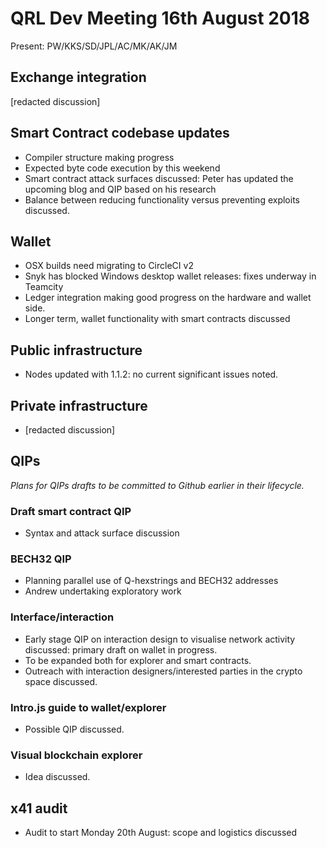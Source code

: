 # QRL Dev Meeting 16th August 2018

Present: PW/KKS/SD/JPL/AC/MK/AK/JM

## Exchange integration
[redacted discussion]

## Smart Contract codebase updates
- Compiler structure making progress
- Expected byte code execution by this weekend
- Smart contract attack surfaces discussed: Peter has updated the upcoming blog and QIP based on his research
- Balance between reducing functionality versus preventing exploits discussed.

## Wallet 
- OSX builds need migrating to CircleCI v2
- Snyk has blocked Windows desktop wallet releases: fixes underway in Teamcity
- Ledger integration making good progress on the hardware and wallet side.
- Longer term, wallet functionality with smart contracts discussed


## Public infrastructure
- Nodes updated with 1.1.2: no current significant issues noted.

## Private infrastructure
- [redacted discussion]

## QIPs

_Plans for QIPs drafts to be committed to Github earlier in their lifecycle._

### Draft smart contract QIP
- Syntax and attack surface discussion

### BECH32 QIP
- Planning parallel use of Q-hexstrings and BECH32 addresses
- Andrew undertaking exploratory work

### Interface/interaction
- Early stage QIP on interaction design to visualise network activity discussed: primary draft on wallet in progress.
- To be expanded both for explorer and smart contracts.
- Outreach with interaction designers/interested parties in the crypto space discussed.

### Intro.js guide to wallet/explorer
- Possible QIP discussed.

### Visual blockchain explorer
- Idea discussed.

## x41 audit
- Audit to start Monday 20th August: scope and logistics discussed

